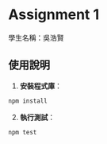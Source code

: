 # Assignment 1

學生名稱：吳浩賢

## 使用說明

1. **安裝程式庫**：

```bash
npm install
```

2. **執行測試**：

```bash
npm test
```